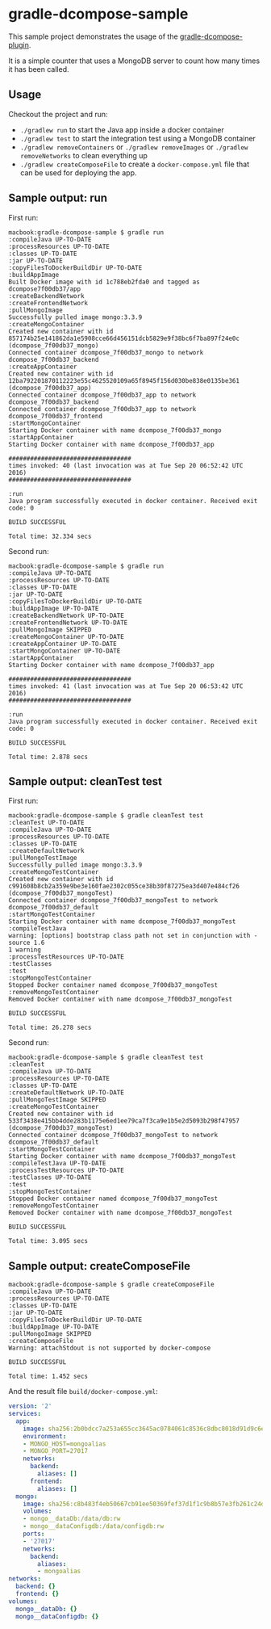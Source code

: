 # gradle-dcompose-sample

This sample project demonstrates the usage of the [gradle-dcompose-plugin](https://github.com/chrisgahlert/gradle-dcompose-plugin).

It is a simple counter that uses a MongoDB server to count how many times it has been called.

## Usage

Checkout the project and run:
* `./gradlew run` to start the Java app inside a docker container
* `./gradlew test` to start the integration test using a MongoDB container
* `./gradlew removeContainers` or `./gradlew removeImages` or `./gradlew removeNetworks` to clean everything up
* `./gradlew createComposeFile` to create a `docker-compose.yml` file that can be used for deploying the app.

## Sample output: run

First run:
```shell
macbook:gradle-dcompose-sample $ gradle run
:compileJava UP-TO-DATE
:processResources UP-TO-DATE
:classes UP-TO-DATE
:jar UP-TO-DATE
:copyFilesToDockerBuildDir UP-TO-DATE
:buildAppImage
Built Docker image with id 1c788eb2fda0 and tagged as dcompose7f00db37/app
:createBackendNetwork
:createFrontendNetwork
:pullMongoImage
Successfully pulled image mongo:3.3.9
:createMongoContainer
Created new container with id 857174b25e141862da1e5908cce66d456151dcb5829e9f38bc6f7ba897f24e0c (dcompose_7f00db37_mongo)
Connected container dcompose_7f00db37_mongo to network dcompose_7f00db37_backend
:createAppContainer
Created new container with id 12ba792201870112223e55c4625520109a65f8945f156d030be838e0135be361 (dcompose_7f00db37_app)
Connected container dcompose_7f00db37_app to network dcompose_7f00db37_backend
Connected container dcompose_7f00db37_app to network dcompose_7f00db37_frontend
:startMongoContainer
Starting Docker container with name dcompose_7f00db37_mongo
:startAppContainer
Starting Docker container with name dcompose_7f00db37_app

##################################
times invoked: 40 (last invocation was at Tue Sep 20 06:52:42 UTC 2016)
##################################

:run
Java program successfully executed in docker container. Received exit code: 0

BUILD SUCCESSFUL

Total time: 32.334 secs
```

Second run:
```shell
macbook:gradle-dcompose-sample $ gradle run
:compileJava UP-TO-DATE
:processResources UP-TO-DATE
:classes UP-TO-DATE
:jar UP-TO-DATE
:copyFilesToDockerBuildDir UP-TO-DATE
:buildAppImage UP-TO-DATE
:createBackendNetwork UP-TO-DATE
:createFrontendNetwork UP-TO-DATE
:pullMongoImage SKIPPED
:createMongoContainer UP-TO-DATE
:createAppContainer UP-TO-DATE
:startMongoContainer UP-TO-DATE
:startAppContainer
Starting Docker container with name dcompose_7f00db37_app

##################################
times invoked: 41 (last invocation was at Tue Sep 20 06:53:42 UTC 2016)
##################################

:run
Java program successfully executed in docker container. Received exit code: 0

BUILD SUCCESSFUL

Total time: 2.878 secs
```

## Sample output: cleanTest test

First run:
```shell
macbook:gradle-dcompose-sample $ gradle cleanTest test
:cleanTest UP-TO-DATE
:compileJava UP-TO-DATE
:processResources UP-TO-DATE
:classes UP-TO-DATE
:createDefaultNetwork
:pullMongoTestImage
Successfully pulled image mongo:3.3.9
:createMongoTestContainer
Created new container with id c991608b8cb2a359e9be3e160fae2302c055ce38b30f87275ea3d407e484cf26 (dcompose_7f00db37_mongoTest)
Connected container dcompose_7f00db37_mongoTest to network dcompose_7f00db37_default
:startMongoTestContainer
Starting Docker container with name dcompose_7f00db37_mongoTest
:compileTestJava
warning: [options] bootstrap class path not set in conjunction with -source 1.6
1 warning
:processTestResources UP-TO-DATE
:testClasses
:test
:stopMongoTestContainer
Stopped Docker container named dcompose_7f00db37_mongoTest
:removeMongoTestContainer
Removed Docker container with name dcompose_7f00db37_mongoTest

BUILD SUCCESSFUL

Total time: 26.278 secs
```

Second run:
```shell
macbook:gradle-dcompose-sample $ gradle cleanTest test
:cleanTest
:compileJava UP-TO-DATE
:processResources UP-TO-DATE
:classes UP-TO-DATE
:createDefaultNetwork UP-TO-DATE
:pullMongoTestImage SKIPPED
:createMongoTestContainer
Created new container with id 533f3438e415bb4dde283b1175e6ed1ee79ca7f3ca9e1b5e2d5093b298f47957 (dcompose_7f00db37_mongoTest)
Connected container dcompose_7f00db37_mongoTest to network dcompose_7f00db37_default
:startMongoTestContainer
Starting Docker container with name dcompose_7f00db37_mongoTest
:compileTestJava UP-TO-DATE
:processTestResources UP-TO-DATE
:testClasses UP-TO-DATE
:test
:stopMongoTestContainer
Stopped Docker container named dcompose_7f00db37_mongoTest
:removeMongoTestContainer
Removed Docker container with name dcompose_7f00db37_mongoTest

BUILD SUCCESSFUL

Total time: 3.095 secs
```

## Sample output: createComposeFile

```shell
macbook:gradle-dcompose-sample $ gradle createComposeFile
:compileJava UP-TO-DATE
:processResources UP-TO-DATE
:classes UP-TO-DATE
:jar UP-TO-DATE
:copyFilesToDockerBuildDir UP-TO-DATE
:buildAppImage UP-TO-DATE
:pullMongoImage SKIPPED
:createComposeFile
Warning: attachStdout is not supported by docker-compose

BUILD SUCCESSFUL

Total time: 1.452 secs
```

And the result file `build/docker-compose.yml`:
```yaml
version: '2'
services:
  app:
    image: sha256:2b0bdcc7a253a655cc3645ac0784061c8536c8dbc8018d91d9c6e908a32df55b
    environment:
    - MONGO_HOST=mongoalias
    - MONGO_PORT=27017
    networks:
      backend:
        aliases: []
      frontend:
        aliases: []
  mongo:
    image: sha256:c8b483f4eb50667cb91ee50369fef37d1f1c9b8b57e3fb261c24d9b4cb5fbbe9
    volumes:
    - mongo__dataDb:/data/db:rw
    - mongo__dataConfigdb:/data/configdb:rw
    ports:
    - '27017'
    networks:
      backend:
        aliases:
        - mongoalias
networks:
  backend: {}
  frontend: {}
volumes:
  mongo__dataDb: {}
  mongo__dataConfigdb: {}
```